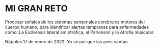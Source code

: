 # MI GRAN RETO
Procesar señales de los sistemas sensoriales cerebrales motores del cuerpo humano, para identificar alertas tempranas para enfermedades como: La Esclerosis lateral amiotrófica, el Parkinson y la Atrofia muscular.
		

Nápoles 17 de enero de 2022:
    Yo se por que las aves cantan 
